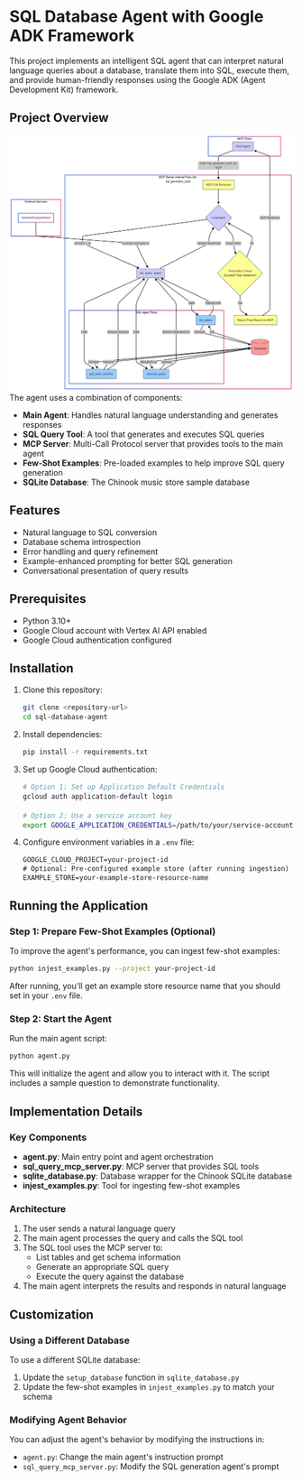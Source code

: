 # SQL Database Agent with Google ADK Framework

This project implements an intelligent SQL agent that can interpret natural language queries about a database, translate them into SQL, execute them, and provide human-friendly responses using the Google ADK (Agent Development Kit) framework.

## Project Overview
![Diagram](sc.png)
The agent uses a combination of components:

- **Main Agent**: Handles natural language understanding and generates responses
- **SQL Query Tool**: A tool that generates and executes SQL queries
- **MCP Server**: Multi-Call Protocol server that provides tools to the main agent
- **Few-Shot Examples**: Pre-loaded examples to help improve SQL query generation
- **SQLite Database**: The Chinook music store sample database

## Features

- Natural language to SQL conversion
- Database schema introspection
- Error handling and query refinement
- Example-enhanced prompting for better SQL generation
- Conversational presentation of query results

## Prerequisites

- Python 3.10+
- Google Cloud account with Vertex AI API enabled
- Google Cloud authentication configured

## Installation

1. Clone this repository:
   ```bash
   git clone <repository-url>
   cd sql-database-agent
   ```

2. Install dependencies:
   ```bash
   pip install -r requirements.txt
   ```

3. Set up Google Cloud authentication:
   ```bash
   # Option 1: Set up Application Default Credentials
   gcloud auth application-default login

   # Option 2: Use a service account key
   export GOOGLE_APPLICATION_CREDENTIALS=/path/to/your/service-account-key.json
   ```

4. Configure environment variables in a `.env` file:
   ```
   GOOGLE_CLOUD_PROJECT=your-project-id
   # Optional: Pre-configured example store (after running ingestion)
   EXAMPLE_STORE=your-example-store-resource-name
   ```

## Running the Application

### Step 1: Prepare Few-Shot Examples (Optional)

To improve the agent's performance, you can ingest few-shot examples:

```bash
python injest_examples.py --project your-project-id
```

After running, you'll get an example store resource name that you should set in your `.env` file.

### Step 2: Start the Agent

Run the main agent script:

```bash
python agent.py
```

This will initialize the agent and allow you to interact with it. The script includes a sample question to demonstrate functionality.

## Implementation Details

### Key Components

- **agent.py**: Main entry point and agent orchestration
- **sql_query_mcp_server.py**: MCP server that provides SQL tools
- **sqlite_database.py**: Database wrapper for the Chinook SQLite database
- **injest_examples.py**: Tool for ingesting few-shot examples

### Architecture

1. The user sends a natural language query
2. The main agent processes the query and calls the SQL tool
3. The SQL tool uses the MCP server to:
   - List tables and get schema information
   - Generate an appropriate SQL query
   - Execute the query against the database
4. The main agent interprets the results and responds in natural language

## Customization

### Using a Different Database

To use a different SQLite database:

1. Update the `setup_database` function in `sqlite_database.py`
2. Update the few-shot examples in `injest_examples.py` to match your schema

### Modifying Agent Behavior

You can adjust the agent's behavior by modifying the instructions in:

- `agent.py`: Change the main agent's instruction prompt
- `sql_query_mcp_server.py`: Modify the SQL generation agent's prompt